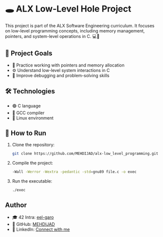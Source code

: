 # 🕳️ ALX Low-Level Hole Project

This project is part of the ALX Software Engineering curriculum. It focuses on low-level programming concepts, including memory management, pointers, and system-level operations in C. 💻🔧

## 🎯 Project Goals
- 🧠 Practice working with pointers and memory allocation
- ⚙️ Understand low-level system interactions in C
- 🐛 Improve debugging and problem-solving skills

## 🛠️ Technologies
- 🟢 C language
- 🔨 GCC compiler
- 🐧 Linux environment

## 🚀 How to Run
1. Clone the repository:
   ```bash
   git clone https://github.com/MEHDIJAD/alx-low_level_programming.git
   ```
2. Compile the project:
   ```bash
   -Wall -Werror -Wextra -pedantic -std=gnu89 file.c -o exec
   ```
3. Run the executable:

	```bash
  	./exec
	```
## Author

  - 🎓 42 Intra: [eel-garo](https://github.com/MEHDIJAD)
  - 🐙 GitHub: [MEHDIJAD](https://github.com/MEHDIJAD/)
  - 💼 LinkedIn: [Connect with me](https://www.linkedin.com/in/el-mehdi-el-garouaz-a028aa287/)

   

